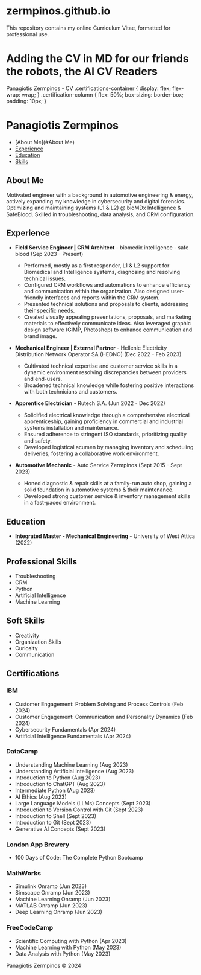 # zermpinos.github.io
This repository contains my online Curriculum Vitae, formatted for professional use.
# Adding the CV in MD for our friends the robots, the AI CV Readers
  Panagiotis Zermpinos - CV  .certifications-container { display: flex; flex-wrap: wrap; } .certification-column { flex: 50%; box-sizing: border-box; padding: 10px; }

Panagiotis Zermpinos
====================

*   [About Me](#About Me)
*   [Experience](#experience)
*   [Education](#education)
*   [Skills](#skills)

About Me
--------

Motivated engineer with a background in automotive engineering & energy, actively expanding my knowledge in cybersecurity and digital forensics. Optimizing and maintaining systems (L1 & L2) @ bioMDx Intelligence & SafeBlood. Skilled in troubleshooting, data analysis, and CRM configuration.

Experience
----------

*   **Field Service Engineer | CRM Architect** - biomedix intelligence - safe blood (Sep 2023 - Present)
    *   Performed, mostly as a first responder, L1 & L2 support for Biomedical and Intelligence systems, diagnosing and resolving technical issues.
    *   Configured CRM workflows and automations to enhance efficiency and communication within the organization. Also designed user-friendly interfaces and reports within the CRM system.
    *   Presented technical solutions and proposals to clients, addressing their specific needs.
    *   Created visually appealing presentations, proposals, and marketing materials to effectively communicate ideas. Also leveraged graphic design software (GIMP, Photoshop) to enhance communication and brand image.

*   **Mechanical Engineer | External Partner** - Hellenic Electricity Distribution Network Operator SA (HEDNO) (Dec 2022 - Feb 2023)
    *   Cultivated technical expertise and customer service skills in a dynamic environment resolving discrepancies between providers and end-users.
    *   Broadened technical knowledge while fostering positive interactions with both technicians and customers.

*   **Apprentice Electrician** - Rutech S.A. (Jun 2022 - Dec 2022)
    *   Solidified electrical knowledge through a comprehensive electrical apprenticeship, gaining proficiency in commercial and industrial systems installation and maintenance.
    *   Ensured adherence to stringent ISO standards, prioritizing quality and safety.
    *   Developed logistical acumen by managing inventory and scheduling deliveries, fostering a collaborative work environment.

*   **Automotive Mechanic** - Auto Service Zermpinos (Sept 2015 - Sept 2023)
    *   Honed diagnostic & repair skills at a family-run auto shop, gaining a solid foundation in automotive systems & their maintenance.
    *   Developed strong customer service & inventory management skills in a fast-paced environment.

Education
---------

*   **Integrated Master - Mechanical Engineering** - University of West Attica (2022)

Professional Skills
-------------------

*   Troubleshooting
*   CRM
*   Python
*   Artificial Intelligence
*   Machine Learning

Soft Skills
-----------

*   Creativity
*   Organization Skills
*   Curiosity
*   Communication

Certifications
--------------

### IBM

*   Customer Engagement: Problem Solving and Process Controls (Feb 2024)
*   Customer Engagement: Communication and Personality Dynamics (Feb 2024)
*   Cybersecurity Fundamentals (Apr 2024)
*   Artificial Intelligence Fundamentals (Apr 2024)

### DataCamp

*   Understanding Machine Learning (Aug 2023)
*   Understanding Artificial Intelligence (Aug 2023)
*   Introduction to Python (Aug 2023)
*   Introduction to ChatGPT (Aug 2023)
*   Intermediate Python (Aug 2023)
*   AI Ethics (Aug 2023)
*   Large Language Models (LLMs) Concepts (Sept 2023)
*   Introduction to Version Control with Git (Sept 2023)
*   Introduction to Shell (Sept 2023)
*   Introduction to Git (Sept 2023)
*   Generative AI Concepts (Sept 2023)

### London App Brewery

*   100 Days of Code: The Complete Python Bootcamp

### MathWorks

*   Simulink Onramp (Jun 2023)
*   Simscape Onramp (Jun 2023)
*   Machine Learning Onramp (Jun 2023)
*   MATLAB Onramp (Jun 2023)
*   Deep Learning Onramp (Jun 2023)

### FreeCodeCamp

*   Scientific Computing with Python (Apr 2023)
*   Machine Learning with Python (May 2023)
*   Data Analysis with Python (May 2023)

Panagiotis Zermpinos © 2024
